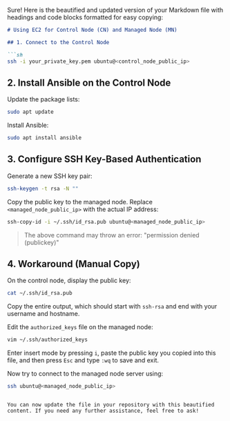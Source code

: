 Sure! Here is the beautified and updated version of your Markdown file with headings and code blocks formatted for easy copying:

```markdown
# Using EC2 for Control Node (CN) and Managed Node (MN)

## 1. Connect to the Control Node

```sh
ssh -i your_private_key.pem ubuntu@<control_node_public_ip>
```

## 2. Install Ansible on the Control Node

Update the package lists:

```sh
sudo apt update
```

Install Ansible:

```sh
sudo apt install ansible
```

## 3. Configure SSH Key-Based Authentication

Generate a new SSH key pair:

```sh
ssh-keygen -t rsa -N ""
```

Copy the public key to the managed node. Replace `<managed_node_public_ip>` with the actual IP address:

```sh
ssh-copy-id -i ~/.ssh/id_rsa.pub ubuntu@<managed_node_public_ip>
```

> The above command may throw an error: "permission denied (publickey)"

## 4. Workaround (Manual Copy)

On the control node, display the public key:

```sh
cat ~/.ssh/id_rsa.pub
```

Copy the entire output, which should start with `ssh-rsa` and end with your username and hostname.

Edit the `authorized_keys` file on the managed node:

```sh
vim ~/.ssh/authorized_keys
```

Enter insert mode by pressing `i`, paste the public key you copied into this file, and then press `Esc` and type `:wq` to save and exit.

Now try to connect to the managed node server using:

```sh
ssh ubuntu@<managed_node_public_ip>
```
```

You can now update the file in your repository with this beautified content. If you need any further assistance, feel free to ask!
